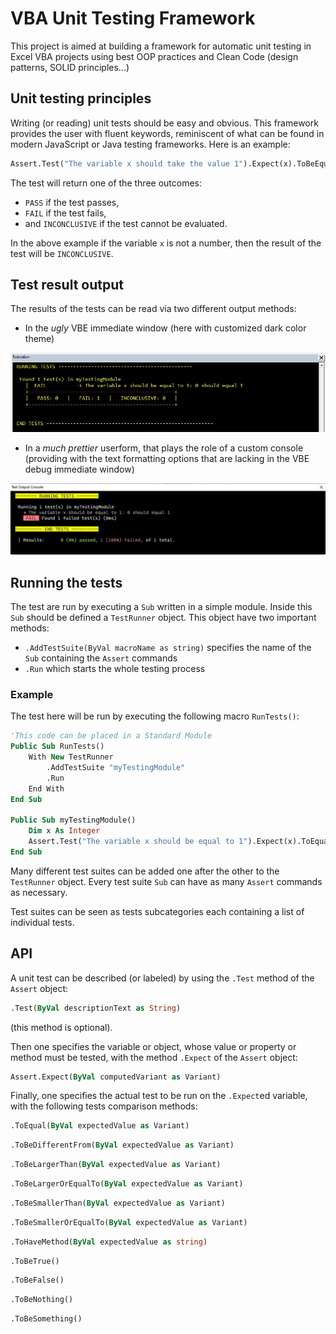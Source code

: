# VBA Unit Testing Framework

This project is aimed at building a framework for automatic unit testing in Excel VBA projects using best OOP practices and Clean Code (design patterns, SOLID principles...)

## Unit testing principles

Writing (or reading) unit tests should be easy and obvious. This framework provides the user with fluent keywords, reminiscent of what can be found in modern JavaScript or Java testing frameworks. Here is an example:

```vb
Assert.Test("The variable x should take the value 1").Expect(x).ToBeEqualTo(1)
```

The test will return one of the three outcomes:
- ```PASS``` if the test passes,
- ```FAIL``` if the test fails,
- and ```INCONCLUSIVE``` if the test cannot be evaluated.

In the above example if the variable  ```x``` is not a number, then the result of the test will be ```INCONCLUSIVE```.

## Test result output

The results of the tests can be read via two different output methods:
- In the *ugly* VBE immediate window (here with customized dark color theme)

<img src="./capture_VBE_Immediate_Window.jpg"/>

- In a *much prettier* userform, that plays the role of a custom console (providing with the text formatting options that are lacking in the VBE debug immediate window)

<img src="./capture_Custom_Console.jpg"/>

## Running the tests
The test are run by executing a ````Sub```` written in a simple module. Inside this ````Sub```` should be defined a ```TestRunner``` object. This object have two important methods:
- ```.AddTestSuite(ByVal macroName as string)``` specifies the name of the ````Sub```` containing the ````Assert```` commands
- ````.Run```` which starts the whole testing process

### Example

The test here will be run by executing the following macro ``RunTests()``:

```vb
'This code can be placed in a Standard Module
Public Sub RunTests()
    With New TestRunner
        .AddTestSuite "myTestingModule"
        .Run
    End With
End Sub

Public Sub myTestingModule()
    Dim x As Integer
    Assert.Test("The variable x should be equal to 1").Expect(x).ToEqual(1)
End Sub
```
Many different test suites can be added one after the other to the ```TestRunner``` object. Every test suite ```Sub``` can have as many ```Assert``` commands as necessary.

Test suites can be seen as tests subcategories each containing a list of individual tests.

## API

A unit test can be described (or labeled) by using the ```.Test``` method of the ```Assert``` object:

```vb 
.Test(ByVal descriptionText as String)
```

(this method is optional).

Then one specifies the variable or object, whose value or property or method must be tested, with the method ```.Expect``` of the ```Assert``` object:

```vb
Assert.Expect(ByVal computedVariant as Variant)
```

Finally, one specifies the actual test to be run on the ```.Expect```ed variable, with the following tests comparison methods:

```vb
.ToEqual(ByVal expectedValue as Variant)
```
```vb
.ToBeDifferentFrom(ByVal expectedValue as Variant)
```
```vb
.ToBeLargerThan(ByVal expectedValue as Variant)
```
```vb
.ToBeLargerOrEqualTo(ByVal expectedValue as Variant)
```
```vb
.ToBeSmallerThan(ByVal expectedValue as Variant)
```
```vb
.ToBeSmallerOrEqualTo(ByVal expectedValue as Variant)
```
```vb
.ToHaveMethod(ByVal expectedValue as string)
```
```vb
.ToBeTrue()
```
```vb
.ToBeFalse()
```
```vb
.ToBeNothing()
```
```vb
.ToBeSomething()
```
